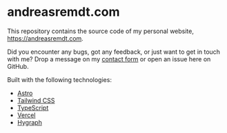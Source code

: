 # andreasremdt.com

This repository contains the source code of my personal website, https://andreasremdt.com.

Did you encounter any bugs, got any feedback, or just want to get in touch with me? Drop a message on my [contact form](https://andreasremdt.com/contact/) or open an issue here on GitHub.

Built with the following technologies:

- [Astro](https://astro.build/)
- [Tailwind CSS](tailwindcss.com/)
- [TypeScript](https://www.typescriptlang.org/)
- [Vercel](https://vercel.com)
- [Hygraph](https://hygraph.com/)
